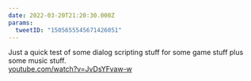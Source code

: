 ```yaml
---
date: 2022-03-20T21:20:30.000Z
params:
  tweetID: "1505655545671426051"
---
```


Just a quick test of some dialog scripting stuff for some game stuff plus some
music stuff.\
[youtube.com/watch?v=JvDsYFvaw-w](https://www.youtube.com/watch?v=JvDsYFvaw-w)
